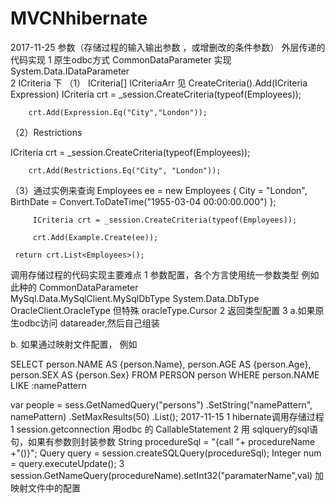 # MVCNhibernate

2017-11-25
参数（存储过程的输入输出参数 ，或增删改的条件参数） 外层传递的代码实现
1 原生odbc方式  CommonDataParameter 实现 System.Data.IDataParameter  
2 ICriteria 下
（1） ICriteria[] ICriteriaArr 见 CreateCriteria().Add(ICriteria Expression)
ICriteria crt = _session.CreateCriteria(typeof(Employees));

        crt.Add(Expression.Eq("City","London"));
（2）Restrictions

ICriteria crt = _session.CreateCriteria(typeof(Employees));

        crt.Add(Restrictions.Eq("City", "London"));
（3）通过实例来查询
Employees ee = new Employees { City = "London", BirthDate = Convert.ToDateTime("1955-03-04 00:00:00.000") };

         ICriteria crt = _session.CreateCriteria(typeof(Employees));

         crt.Add(Example.Create(ee));

     return crt.List<Employees>();

调用存储过程的代码实现主要难点
1 参数配置，各个方言使用统一参数类型 例如此种的 CommonDataParameter  
MySql.Data.MySqlClient.MySqlDbType
System.Data.DbType
OracleClient.OracleType
但特殊 oracleType.Cursor
2 返回类型配置
3 
a.如果原生odbc访问 datareader,然后自己组装


b. 如果通过映射文件配置， 例如

<sql-query name="persons">
    <return alias="person" class="eg.Person"/>
    SELECT person.NAME AS {person.Name},
           person.AGE AS {person.Age},
           person.SEX AS {person.Sex}
    FROM PERSON person
    WHERE person.NAME LIKE :namePattern
</sql-query>

var people = sess.GetNamedQuery("persons")
    .SetString("namePattern", namePattern)
    .SetMaxResults(50)
    .List<Person>();
2017-11-15
1 hibernate调用存储过程
1 session.getconnection  用odbc 的 CallableStatement
2 用 sqlquery的sql语句，如果有参数则封装参数
                   String procedureSql = "{call "+ procedureName +"()}";
                    Query query = session.createSQLQuery(procedureSql);
                    Integer num = query.executeUpdate();
3 session.GetNameQuery(procedureName).setInt32("paramaterName",val)  加  映射文件中的配置
